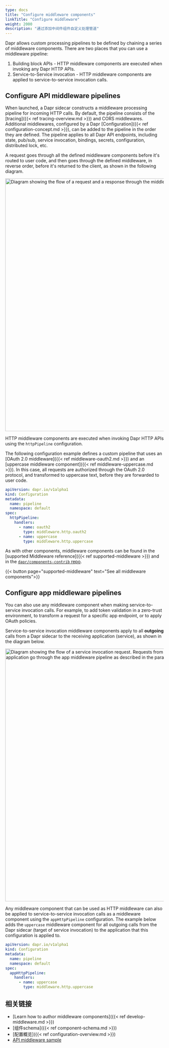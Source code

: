 ```yaml
---
type: docs
title: "Configure middleware components"
linkTitle: "Configure middleware"
weight: 2000
description: "通过添加中间件组件自定义处理管道"
---
```


Dapr allows custom processing pipelines to be defined by chaining a series of middleware components. There are two places that you can use a middleware pipeline:

1. Building block APIs - HTTP middleware components are executed when invoking any Dapr HTTP APIs.
2. Service-to-Service invocation - HTTP middleware components are applied to service-to-service invocation calls.

## Configure API middleware pipelines

When launched, a Dapr sidecar constructs a middleware processing pipeline for incoming HTTP calls. By default, the pipeline consists of the [tracing]({{< ref tracing-overview.md >}}) and CORS middlewares. Additional middlewares, configured by a Dapr [Configuration]({{< ref configuration-concept.md >}}), can be added to the pipeline in the order they are defined. The pipeline applies to all Dapr API endpoints, including state, pub/sub, service invocation, bindings, secrets, configuration, distributed lock, etc.

A request goes through all the defined middleware components before it's routed to user code, and then goes through the defined middleware, in reverse order, before it's returned to the client, as shown in the following diagram.

<img src="/images/middleware.png" width="800" alt="Diagram showing the flow of a request and a response through the middlewares, as described in the paragraph above" />

HTTP middleware components are executed when invoking Dapr HTTP APIs using the `httpPipeline` configuration.

The following configuration example defines a custom pipeline that uses an [OAuth 2.0 middleware]({{< ref middleware-oauth2.md >}}) and an [uppercase middleware component]({{< ref middleware-uppercase.md >}}). In this case, all requests are authorized through the OAuth 2.0 protocol, and transformed to uppercase text, before they are forwarded to user code.

```yaml
apiVersion: dapr.io/v1alpha1
kind: Configuration
metadata:
  name: pipeline
  namespace: default
spec:
  httpPipeline:
    handlers:
      - name: oauth2
        type: middleware.http.oauth2
      - name: uppercase
        type: middleware.http.uppercase
```

As with other components, middleware components can be found in the [supported Middleware reference]({{< ref supported-middleware >}}) and in the [`dapr/components-contrib` repo](https://github.com/dapr/components-contrib/tree/master/middleware/http).

{{< button page="supported-middleware" text="See all middleware components">}}

## Configure app middleware pipelines

You can also use any middleware component when making service-to-service invocation calls. For example, to add token validation in a zero-trust environment, to transform a request for a specific app endpoint, or to apply OAuth policies.

Service-to-service invocation middleware components apply to all **outgoing** calls from a Dapr sidecar to the receiving application (service), as shown in the diagram below.

<img src="/images/app-middleware.png" width="800" alt="Diagram showing the flow of a service invocation request. Requests from the callee Dapr sidecar to the callee application go through the app middleware pipeline as described in the paragraph above." />

Any middleware component that can be used as HTTP middleware can also be applied to service-to-service invocation calls as a middleware component using the `appHttpPipeline` configuration. The example below adds the `uppercase` middleware component for all outgoing calls from the Dapr sidecar (target of service invocation) to the application that this configuration is applied to.

```yaml
apiVersion: dapr.io/v1alpha1
kind: Configuration
metadata:
  name: pipeline
  namespace: default
spec:
  appHttpPipeline:
    handlers:
      - name: uppercase
        type: middleware.http.uppercase
```

## 相关链接

- [Learn how to author middleware components]({{< ref develop-middleware.md >}})
- [组件schema]({{< ref component-schema.md >}})
- [配置概览]({{< ref configuration-overview.md >}})
- [API middleware sample](https://github.com/dapr/samples/tree/master/middleware-oauth-google)
